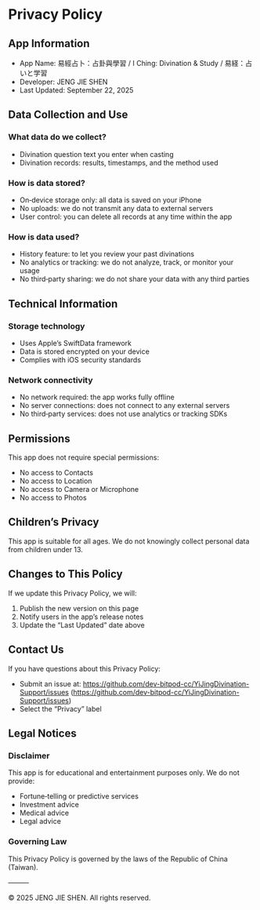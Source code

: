 # Privacy Policy

  ## App Information

  - App Name: 易經占卜：占卦與學習 / I Ching: Divination & Study / 易経：占いと学習
  - Developer: JENG JIE SHEN
  - Last Updated: September 22, 2025

  ## Data Collection and Use

  ### What data do we collect?

  - Divination question text you enter when casting
  - Divination records: results, timestamps, and the method used

  ### How is data stored?

  - On‑device storage only: all data is saved on your iPhone
  - No uploads: we do not transmit any data to external servers
  - User control: you can delete all records at any time within the app

  ### How is data used?

  - History feature: to let you review your past divinations
  - No analytics or tracking: we do not analyze, track, or monitor your usage
  - No third‑party sharing: we do not share your data with any third parties

  ## Technical Information

  ### Storage technology

  - Uses Apple’s SwiftData framework
  - Data is stored encrypted on your device
  - Complies with iOS security standards

  ### Network connectivity

  - No network required: the app works fully offline
  - No server connections: does not connect to any external servers
  - No third‑party services: does not use analytics or tracking SDKs

  ## Permissions

  This app does not require special permissions:

  - No access to Contacts
  - No access to Location
  - No access to Camera or Microphone
  - No access to Photos

  ## Children’s Privacy

  This app is suitable for all ages. We do not knowingly collect personal data from
  children under 13.

  ## Changes to This Policy

  If we update this Privacy Policy, we will:

  1. Publish the new version on this page
  2. Notify users in the app’s release notes
  3. Update the “Last Updated” date above

  ## Contact Us

  If you have questions about this Privacy Policy:

  - Submit an issue at: https://github.com/dev-bitpod-cc/YiJingDivination-Support/issues
  (https://github.com/dev-bitpod-cc/YiJingDivination-Support/issues)
  - Select the “Privacy” label

  ## Legal Notices

  ### Disclaimer

  This app is for educational and entertainment purposes only. We do not provide:

  - Fortune‑telling or predictive services
  - Investment advice
  - Medical advice
  - Legal advice

  ### Governing Law

  This Privacy Policy is governed by the laws of the Republic of China (Taiwan).

  ———

  © 2025 JENG JIE SHEN. All rights reserved.
